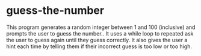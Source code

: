 # guess-the-number
This program generates a random integer between 1 and 100 (inclusive) and prompts the user to guess the number..
It uses a while loop to repeated ask the user to guess again until they guess correctly. It also gives the user a hint each time by telling them if their incorrect guess is too low or too high.
